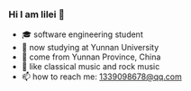 ### Hi I am lilei 👋
- 🎓 software engineering student
- 🏫 now studying at Yunnan University
- 🌱 come from Yunnan Province, China
- 🎵 like classical music and rock music
- 📫 how to reach me: 1339098678@qq.com
